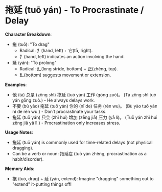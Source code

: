 # **拖延 (tuō yán) - To Procrastinate / Delay**

**Character Breakdown**:  
- 拖 (tuō): "To drag"
  - Radical: 扌(hand, left) + 它(tā, right).
  - 扌(hand, left) indicates an action involving the hand.  
- 延 (yán): "To prolong"
  - Radical: 廴(long stride, bottom) + 正(zhèng, top).
  - 廴(bottom) suggests movement or extension.

**Examples**:  
- 他 (tā) 总是 (zǒng shì) 拖延 (tuō yán) 工作 (gōng zuò)。 (Tā zǒng shì tuō yán gōng zuò.) - He always delays work.  
- 不要 (bù yào) 拖延 (tuō yán) 你的 (nǐ de) 任务 (rèn wu)。 (Bù yào tuō yán nǐ de rèn wu.) - Don’t procrastinate your tasks.  
- 拖延 (tuō yán) 只会 (zhǐ huì) 增加 (zēng jiā) 压力 (yā lì)。 (Tuō yán zhǐ huì zēng jiā yā lì.) - Procrastination only increases stress.

**Usage Notes**:  
- 拖延 (tuō yán) is commonly used for time-related delays (not physical dragging).  
- Can be a verb or noun: 拖延症 (tuō yán zhèng, procrastination as a habit/disorder).

**Memory Aids**:  
- 拖 (tuō, drag) + 延 (yán, extend): Imagine "dragging" something out to "extend" it-putting things off!